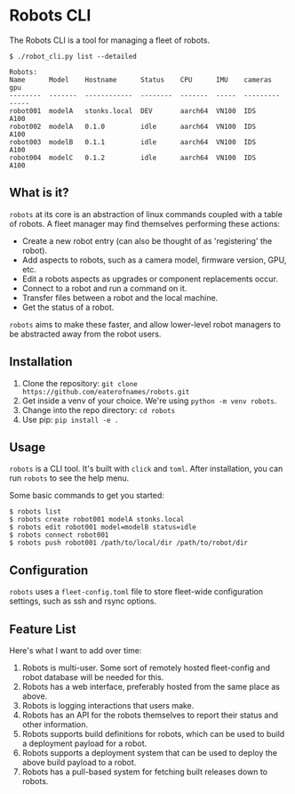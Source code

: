 # Robots CLI

The Robots CLI is a tool for managing a fleet of robots.

```shell
$ ./robot_cli.py list --detailed

Robots:
Name      Model    Hostname      Status    CPU      IMU    cameras    gpu
--------  -------  ------------  --------  -------  -----  ---------  -----
robot001  modelA   stonks.local  DEV       aarch64  VN100  IDS        A100
robot002  modelA   0.1.0         idle      aarch64  VN100  IDS        A100
robot003  modelB   0.1.1         idle      aarch64  VN100  IDS        A100
robot004  modelC   0.1.2         idle      aarch64  VN100  IDS        A100
```

## What is it?

`robots` at its core is an abstraction of linux commands coupled with a table of robots. A fleet manager may find themselves performing these actions:

- Create a new robot entry (can also be thought of as 'registering' the robot).
- Add aspects to robots, such as a camera model, firmware version, GPU, etc.
- Edit a robots aspects as upgrades or component replacements occur.
- Connect to a robot and run a command on it.
- Transfer files between a robot and the local machine.
- Get the status of a robot.

`robots` aims to make these faster, and allow lower-level robot managers to be abstracted away from the robot users.

## Installation

1. Clone the repository: `git clone https://github.com/eaterofnames/robots.git`
2. Get inside a venv of your choice. We're using `python -m venv robots`.
3. Change into the repo directory: `cd robots`
4. Use pip: `pip install -e .`

## Usage

`robots` is a CLI tool. It's built with `click` and `toml`. After installation, you can run `robots` to see the help menu.

Some basic commands to get you started:

```shell
$ robots list
$ robots create robot001 modelA stonks.local
$ robots edit robot001 model=modelB status=idle
$ robots connect robot001
$ robots push robot001 /path/to/local/dir /path/to/robot/dir
```

## Configuration

`robots` uses a `fleet-config.toml` file to store fleet-wide configuration settings, such as ssh and rsync options.

## Feature List

Here's what I want to add over time:

1. Robots is multi-user. Some sort of remotely hosted fleet-config and robot database will be needed for this.
2. Robots has a web interface, preferably hosted from the same place as above.
3. Robots is logging interactions that users make.
4. Robots has an API for the robots themselves to report their status and other information.
5. Robots supports build definitions for robots, which can be used to build a deployment payload for a robot.
6. Robots supports a deployment system that can be used to deploy the above build payload to a robot.
7. Robots has a pull-based system for fetching built releases down to robots.